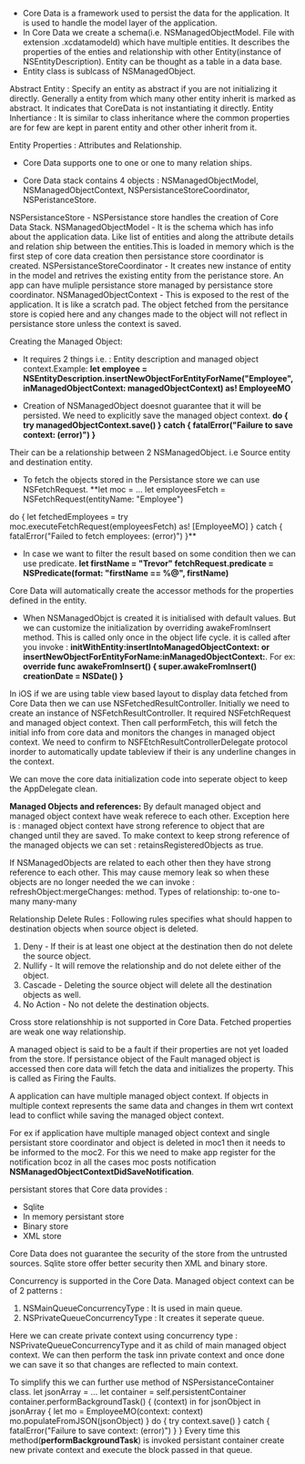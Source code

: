 - Core Data is a framework used to persist the data for the application. It is used to handle the model layer of the application.
- In Core Data we create a schema(i.e. NSManagedObjectModel. File with extension .xcdatamodeld) which have multiple entities. It describes the properties of the enties and relationship with other Entity(instance of NSEntityDescription). Entity can be thought as a table in a data base.
- Entity class is sublcass of NSManagedObject.

Abstract Entity : Specify an entity as abstract if you are not initializing it directly. Generally a entity from which many other entity inherit is marked as abstract. It indicates that CoreData is not instantiating it directly.
Entity Inhertiance : It is similar to class inheritance where the common properties are for few are kept in parent entity and other other inherit from it.

Entity Properties : Attributes and Relationship.
- Core Data supports one to one or one to many relation ships.

- Core Data stack contains 4 objects : NSManagedObjectModel, NSManagedObjectContext, NSPersistanceStoreCoordinator, NSPeristanceStore.

NSPersistanceStore - NSPersistance store handles the creation of Core Data Stack.
NSManagedObjectModel - It is the schema which has info about the application data. Like list of entities and along the attribute details and relation ship between the entities.This is loaded in memory which is the first step of core data creation then persistance store coordinator is created.
NSPersistanceStoreCoordinator - It creates new instance of entity in the model and retrives the existing entity from the peristance store. An app can have muliple persistance store managed by persistance store coordinator.
NSManagedObjectContext - This is exposed to the rest of the application. It is like a scratch pad. The object fetched from the persitance store is copied here and any changes made to the object will not reflect in persistance store unless the context is saved.

Creating the Managed Object:
- It requires 2 things i.e. : Entity description and managed object context.Example: 
**let employee = NSEntityDescription.insertNewObjectForEntityForName("Employee", inManagedObjectContext: managedObjectContext) as! EmployeeMO**


- Creation of NSManagedObject doesnot guarantee that it will be persisted. We need to explicitly save the managed object context.
**do {
    try managedObjectContext.save()
} catch {
    fatalError("Failure to save context: \(error)")
}**

Their can be a relationship between 2 NSManagedObject.
i.e Source entity and destination entity.

- To fetch the objects stored in the Persistance store we can use NSFetchRequest.
**let moc = …
let employeesFetch = NSFetchRequest(entityName: "Employee")
 
do {
    let fetchedEmployees = try moc.executeFetchRequest(employeesFetch) as! [EmployeeMO]
} catch {
    fatalError("Failed to fetch employees: \(error)")
}**


- In case we want to filter the result based on some condition then we can use predicate.
**let firstName = "Trevor"
fetchRequest.predicate = NSPredicate(format: "firstName == %@", firstName)**

Core Data will automatically create the accessor methods for the properties defined in the entity.

- When NSManagedObjct is created it is initialised with default values. But we can customize the initialization by overriding awakeFromInsert method. This is called only once in the object life cycle. it is called after you invoke : **initWithEntity:insertIntoManagedObjectContext: or insertNewObjectForEntityForName:inManagedObjectContext:**.
For ex:
**override func awakeFromInsert() {
    super.awakeFromInsert()
    creationDate = NSDate()
}**


In iOS if we are using table view based layout to display data fetched from Core Data then we can use NSFetchedResultController.
Initially we need to create an instance of NSFetchResultController. It required NSFetchRequest and managed object context. Then call performFetch, this will fetch the initial info from core data and monitors the changes in managed object context.
We need to confirm to NSFEtchResultControllerDelegate protocol inorder to automatically update tableview if their is any underline changes in the context. 

We can move the core data initialization code into seperate object to keep the AppDelegate clean.

**Managed Objects and references:**
By default managed object and managed object context have weak referece to each other. Exception here is : managed object context have strong reference to object that are changed until they are saved. 
To make context to keep strong reference of the managed objects we can set :  retainsRegisteredObjects as true.

If NSManagedObjects are related to each other then they have strong reference to each other. This may cause memory leak so when these objects are no longer needed the we can invoke : refreshObject:mergeChanges:  method.
Types of relationship:
to-one
to-many
many-many

Relationship Delete Rules : Following rules specifies what should happen to destination objects when source object is deleted.
1. Deny - If their is at least one object at the destination then do not delete the source object.
2. Nullify - It will remove the relationship and do not delete either of the object.
3. Cascade - Deleting the source object will delete all the destination objects as well.
4. No Action - No not delete the destination objects.

Cross store relationshhip is not supported in Core Data.
Fetched properties are weak one way relationship.

A managed object is said to be a fault if their properties are not yet loaded from the store.
If persistance object of the Fault managed object is accessed then core data will fetch the data and initializes the property. This is called as Firing the Faults.

A application can have multiple managed object context. If objects in multiple context represents the same data and changes in them wrt context lead to conflict while saving the managed object context.

For ex if application have multiple managed object context and single persistant store coordinator and object is deleted in moc1 then it needs to be informed to the moc2. For this we need to make app register for the notification bcoz in all the cases moc posts notification **NSManagedObjectContextDidSaveNotification**. 

persistant stores that Core data provides :
- Sqlite
- In memory persistant store
- Binary store
- XML store

Core Data does not guarantee the security of the store from the untrusted sources.
Sqlite store offer better security then XML and binary store.

Concurrency is supported in the Core Data. 
Managed object context can be of 2 patterns : 
1. NSMainQueueConcurrencyType : It is used in main queue.
2. NSPrivateQueueConcurrencyType : It creates it seperate queue.

Here we can create private context using concurrency type : NSPrivateQueueConcurrencyType and it as child of main managed object context.
We can then perform the task inn private context and once done we can save it so that changes are reflected to main context.

To simplify this we can further use method of NSPersistanceContainer class.
let jsonArray = …
let container = self.persistentContainer
container.performBackgroundTask() { (context) in
    for jsonObject in jsonArray {
        let mo = EmployeeMO(context: context)
        mo.populateFromJSON(jsonObject)
    }
    do {
        try context.save()
    } catch {
        fatalError("Failure to save context: \(error)")
    }
}
Every time this method(**performBackgroundTask**) is invoked persistant container create new private context and execute the block passed in that queue.




